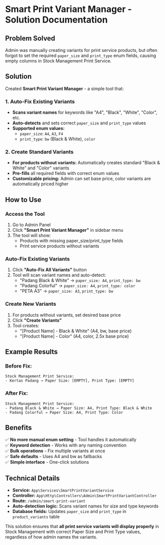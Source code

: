 # Smart Print Variant Manager - Solution Documentation

## Problem Solved

Admin was manually creating variants for print service products, but often forgot to set the required `paper_size` and `print_type` enum fields, causing empty columns in Stock Management Print Service.

## Solution

Created **Smart Print Variant Manager** - a simple tool that:

### 1. Auto-Fix Existing Variants

-   **Scans variant names** for keywords like "A4", "Black", "White", "Color", etc.
-   **Auto-detects** and sets correct `paper_size` and `print_type` values
-   **Supported enum values:**
    -   `paper_size`: `A4`, `A3`, `F4`
    -   `print_type`: `bw` (Black & White), `color`

### 2. Create Standard Variants

-   **For products without variants:** Automatically creates standard "Black & White" and "Color" variants
-   **Pre-fills** all required fields with correct enum values
-   **Customizable pricing:** Admin can set base price, color variants are automatically priced higher

## How to Use

### Access the Tool

1. Go to Admin Panel
2. Click **"Smart Print Variant Manager"** in sidebar menu
3. The tool will show:
    - Products with missing paper_size/print_type fields
    - Print service products without variants

### Auto-Fix Existing Variants

1. Click **"Auto-Fix All Variants"** button
2. Tool will scan variant names and auto-detect:
    - "Padang Black & White" → `paper_size: A4`, `print_type: bw`
    - "Padang Colorful" → `paper_size: A4`, `print_type: color`
    - "PETA A3" → `paper_size: A3`, `print_type: bw`

### Create New Variants

1. For products without variants, set desired base price
2. Click **"Create Variants"**
3. Tool creates:
    - "[Product Name] - Black & White" (A4, bw, base price)
    - "[Product Name] - Color" (A4, color, 2.5x base price)

## Example Results

### Before Fix:

```
Stock Management Print Service:
- Kertas Padang → Paper Size: [EMPTY], Print Type: [EMPTY]
```

### After Fix:

```
Stock Management Print Service:
- Padang Black & White → Paper Size: A4, Print Type: Black & White
- Padang Colorful → Paper Size: A4, Print Type: Color
```

## Benefits

✅ **No more manual enum setting** - Tool handles it automatically  
✅ **Keyword detection** - Works with any naming convention  
✅ **Bulk operations** - Fix multiple variants at once  
✅ **Safe defaults** - Uses A4 and bw as fallbacks  
✅ **Simple interface** - One-click solutions

## Technical Details

-   **Service:** `App\Services\SmartPrintVariantService`
-   **Controller:** `App\Http\Controllers\Admin\SmartPrintVariantController`
-   **Route:** `/admin/smart-print-variant`
-   **Auto-detection logic:** Scans variant names for size and type keywords
-   **Database fields:** Updates `paper_size` and `print_type` in `product_variants` table

This solution ensures that **all print service variants will display properly** in Stock Management with correct Paper Size and Print Type values, regardless of how admin names the variants.
